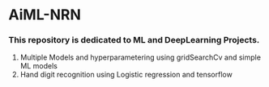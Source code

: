 ﻿# AiML-NRN
### **This repository is dedicated to ML and DeepLearning Projects.**

1. Multiple Models and hyperparametering using gridSearchCv and simple ML models
2. Hand digit recognition using Logistic regression and tensorflow
